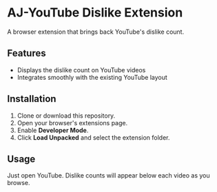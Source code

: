 # AJ-YouTube Dislike Extension

A browser extension that brings back YouTube's dislike count.

## Features
- Displays the dislike count on YouTube videos
- Integrates smoothly with the existing YouTube layout

## Installation
1. Clone or download this repository.
2. Open your browser's extensions page.
3. Enable **Developer Mode**.
4. Click **Load Unpacked** and select the extension folder.

## Usage
Just open YouTube. Dislike counts will appear below each video as you browse.
